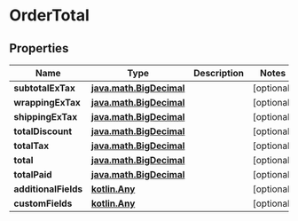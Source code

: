 
# OrderTotal

## Properties
| Name | Type | Description | Notes |
| ------------ | ------------- | ------------- | ------------- |
| **subtotalExTax** | [**java.math.BigDecimal**](java.math.BigDecimal.md) |  |  [optional] |
| **wrappingExTax** | [**java.math.BigDecimal**](java.math.BigDecimal.md) |  |  [optional] |
| **shippingExTax** | [**java.math.BigDecimal**](java.math.BigDecimal.md) |  |  [optional] |
| **totalDiscount** | [**java.math.BigDecimal**](java.math.BigDecimal.md) |  |  [optional] |
| **totalTax** | [**java.math.BigDecimal**](java.math.BigDecimal.md) |  |  [optional] |
| **total** | [**java.math.BigDecimal**](java.math.BigDecimal.md) |  |  [optional] |
| **totalPaid** | [**java.math.BigDecimal**](java.math.BigDecimal.md) |  |  [optional] |
| **additionalFields** | [**kotlin.Any**](.md) |  |  [optional] |
| **customFields** | [**kotlin.Any**](.md) |  |  [optional] |



